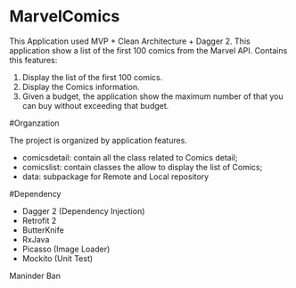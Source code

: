 # MarvelComics

This Application used MVP + Clean Architecture + Dagger 2.
This application show a list of the first 100 comics from the Marvel API.
Contains this features:
1. Display the list of the first 100 comics.
2. Display the Comics information.
3. Given a budget, the application show the maximum number of that you can buy without exceeding that budget.

#Organzation

The project is organized by application features.

- comicsdetail: contain all the class related to Comics detail;
- comicslist: contain classes the allow to display the list of Comics;
- data: subpackage for Remote and Local repository

#Dependency

- Dagger 2 (Dependency Injection)
- Retrofit 2
- ButterKnife
- RxJava
- Picasso (Image Loader)
- Mockito (Unit Test)

Maninder Ban